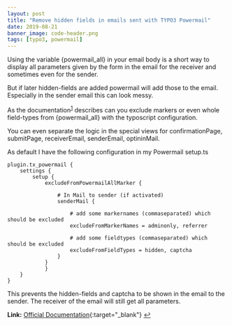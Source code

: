 ```yaml
---
layout: post
title: "Remove hidden fields in emails sent with TYPO3 Powermail"
date: 2019-08-21
banner_image: code-header.png
tags: [typo3, powermail]
---
```


Using the variable {powermail_all} in your email body is a short way to display all parameters given by the form in the email for the receiver and sometimes even for the sender. 

But if later hidden-fields are added powermail will add those to the email. Especially in the sender email this can look messy. 

<!--more-->

As the documentation<sup id="link1">[1](#l1)</sup> describes can you exclude markers or even whole field-types from {powermail_all} with the typoscript configuration.

You can even separate the logic in the special views for confirmationPage, submitPage, receiverEmail, senderEmail, optininMail.

As default I have the following configuration in my Powermail setup.ts

```
plugin.tx_powermail {
	settings {
		setup {
			excludeFromPowermailAllMarker {
			
				# In Mail to sender (if activated)
				senderMail {
				
					# add some markernames (commaseparated) which should be excluded
					excludeFromMarkerNames = adminonly, referrer
					
					# add some fieldtypes (commaseparated) which should be excluded
					excludeFromFieldTypes = hidden, captcha
				}
			}
    		}
	}
}
```

This prevents the hidden-fields and captcha to be shown in the email to the sender. The receiver of the email will still get all parameters.


<b id="l1">Link:</b> [Official Documentation](https://docs.typo3.org/typo3cms/extensions/powermail/7.3.1/ForAdministrators/BestPractice/RemoveValuesFromPowermailAll/Index.html){:target="_blank"} [↩](#link1)
